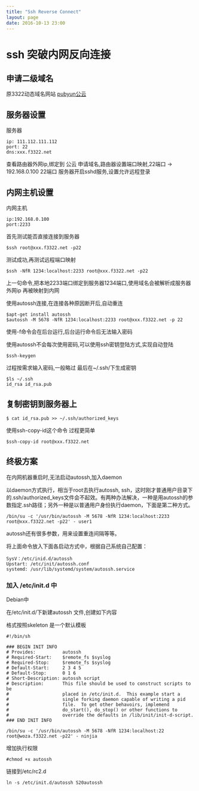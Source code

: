 ```yaml
---
title: "Ssh Reverse Connect"
layout: page
date: 2016-10-13 23:00
---
```



# ssh 突破内网反向连接 #

## 申请二级域名 ##

原3322动态域名网站
[pubyun公云](http://www.pubyun.com)

## 服务器设置 ##

服务器
```
ip: 111.112.111.112
port: 22
dns:xxx.f3322.net
```

查看路由器外网ip,绑定到 公云 申请域名,路由器设置端口映射,22端口 -> 192.168.0.100 22端口
服务器开启sshd服务,设置允许远程登录

## 内网主机设置 ##

内网主机
```
ip:192.168.0.100
port:2233
```

首先测试能否直接连接到服务器
```
$ssh root@xxx.f3322.net -p22 
```

测试成功,再测试远程端口映射
```
$ssh -NfR 1234:localhost:2233 root@xxx.f3322.net -p22
```
上一句命令,把本地2233端口绑定到服务器1234端口,使用域名会被解析成服务器外网ip
再被映射到内网

使用autossh连接,在连接各种原因断开后,自动重连 
```
$apt-get install autossh
$autossh -M 5678 -NfR 1234:localhost:2233 root@xxx.f3322.net -p 22
```
使用-f命令会在后台运行,后台运行命令后无法输入密码

使用autossh不会每次使用密码,可以使用ssh密钥登陆方式,实现自动登陆
```
$ssh-keygen
```

过程按需求输入密码,一般略过
最后在~/.ssh/下生成密钥

```
$ls ~/.ssh
id_rsa id_rsa.pub
```

## 复制密钥到服务器上 ##

```
$ cat id_rsa.pub >> ~/.ssh/authorized_keys
```

使用ssh-copy-id这个命令 过程更简单

```
$ssh-copy-id root@xxx.f3322.net
```


## 终极方案 ##

在内网机器重启时,无法启动autossh,加入daemon

以daemon方式执行，相当于root去执行autossh, ssh，这时刚才普通用户目录下的.ssh/authorized_keys文件会不起效。有两种办法解决，一种是用autossh的参数指定.ssh路径；另外一种是以普通用户身份执行daemon，下面是第二种方式。

```
/bin/su -c '/usr/bin/autossh -M 5678 -NfR 1234:localhost:2233 root@xxx.f3322.net -p22' - user1
```

autossh还有很多参数，用来设置重连间隔等等。

将上面命令放入下面各启动方式中，根据自己系统自己配置：

```
SysV：/etc/inid.d/autossh
Upstart: /etc/init/autossh.conf
systemd: /usr/lib/systemd/system/autossh.service
```


### 加入 /etc/init.d 中 ###

Debian中

在/etc/init.d/下新建autossh 文件,创建如下内容

格式按照skeleton 是一个默认模板

```
#!/bin/sh

### BEGIN INIT INFO
# Provides:          autossh
# Required-Start:    $remote_fs $syslog
# Required-Stop:     $remote_fs $syslog
# Default-Start:     2 3 4 5
# Default-Stop:      0 1 6
# Short-Description: autossh script 
# Description:       This file should be used to construct scripts to be
#                    placed in /etc/init.d.  This example start a
#                    single forking daemon capable of writing a pid
#                    file.  To get other behavoirs, implemend
#                    do_start(), do_stop() or other functions to
#                    override the defaults in /lib/init/init-d-script.
### END INIT INFO

/bin/su -c '/usr/bin/autossh -M 5678 -NfR 1234:localhost:22 root@woza.f3322.net -p22' - ninjia

```

增加执行权限

```
#chmod +x autossh
```

链接到/etc/rc2.d 

```
ln -s /etc/init.d/autossh S20autossh
```








